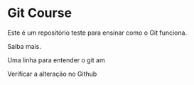 # Git Course

Este é um repositório teste para ensinar como o Git funciona.

Saiba mais.

Uma linha para entender o git am

Verificar a alteração no Github
